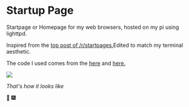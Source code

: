 # Startup Page

Startpage or Homepage for my web browsers, hosted on my pi using lighttpd.

Inspired from the [top post of /r/startpages.](https://www.reddit.com/r/startpages/comments/5gjfpv/terminal_in_the_browser/)Edited to match my terminal aesthetic.

The code I used comes from the [here](https://github.com/NickBrisebois/dotfiles/tree/master/startpage) and [here.](https://github.com/Jarvvski/Start-Page)

![](https://i.imgur.com/rjG1YjU.png)

*That's how it looks like*

:tada: :fireworks:
